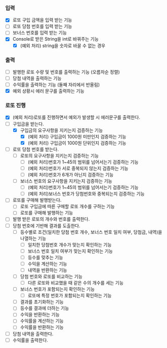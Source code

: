 ### 입력
- [X] 로또 구입 금액을 입력 받는 기능
- [ ] 로또 당첨 번호를 입력 받는 기능
- [ ] 보너스 번호를 입력 받는 기능
- [X] Console로 받은 String을 int로 바꿔주는 기능
    - [X] (예외 처리) string을 숫자로 바꿀 수 없는 경우

### 출력
- [ ] 발행한 로또 수량 및 번호를 출력하는 기능 (오름차순 정렬)
- [ ] 당첨 내역을 출력하는 기능
- [ ] 수익률을 출력하는 기능 (둘째 자리에서 반올림)
- [X] 예외 상황시 에러 문구를 출력하는 기능

### 로또 진행
- [X] (예외 처리)로또를 진행하면서 예외가 발생할 시 에러문구를 출력한다.
- [ ] 구입금을 받는다. 
    - [X] 구입금의 요구사항을 지키는지 검증하는 기능
      - [X] (예외 처리) 구입금이 1000원 미만인지 검증하는 기능
      - [X] (예외 처리) 구입금이 1000원 단위인지 검증하는 기능
- [ ] 로또 당첨 번호를 받는다. 
    - [ ] 로또의 요구사항을 지키는지 검증하는 기능
        - [ ] (예외 처리)번호가 1~45의 범위를 넘어서는기 검증하는 기능
        - [ ] (예외 처리)번호가 서로 중복되지 않는지 검증하는 기능
        - [ ] (예외 처리)번호가 6개가 아닌지 검증하는 기능
    - [ ] 보너스 번호의 요구사항을 지키는지 검증하는 기능
        - [ ] (예외 처리)번호가 1~45의 범위를 넘어서는기 검증하는 기능
        - [ ] (예외 처리)보너스 번호가 당첨번호와 중복되는지 검증하는 기능
- [ ] 로또를 구매해 발행받는다.
    - [ ] 로또 구입금에 따른 구매할 로또 개수를 구하는 기능
    - [ ] 로또를 구매해 발행하는 기능
- [ ] 발행 받은 로또의 개수와 번호를 출력한다.
- [ ] 당첨 번호에 기반해 결과를 도출한다.
    - [ ] 등수별로 조건(일치한 당첨 번호 개수, 보너스 번호 일치 여부, 당첨금, 내역)을 나열하는 기능
      - [ ] 일치한 당첨번호 개수가 맞는지 확인하는 기능
      - [ ] 보너스 번호 일치 여부가 맞는지 확인하는 기능
      - [ ] 등수를 맞추는 기능
      - [ ] 수익을 계산하는 기능
      - [ ] 내역을 반환하는 기능
    - [ ] 당첨 번호와 로또를 비교하는 기능
        - [ ] 다른 로또와 비교했을 때 같은 수의 개수를 세는 기능
    - [ ] 보너스 번호가 포함되는지 확인하는 기능
        - [ ] 로또에 특정 번호가 포함되는지 확인하는 기능
    - [ ] 결과를 초기화하는 기능
    - [ ] 등수를 결과에 더하는 기능
    - [ ] 수익을 반환하는 기능
    - [ ] 수익률을 계산하는 기능
    - [ ] 수익률을 반환하는 기능
- [ ] 당첨 내역을 출력한다. 
- [ ] 수익률을 출력한다. 